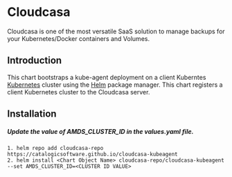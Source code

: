 # Cloudcasa
Cloudcasa is one of the most versatile SaaS solution to manage backups for your Kubernetes/Docker containers and Volumes.

## Introduction

This chart bootstraps a kube-agent deployment on a client Kuberntes [Kubernetes](http://kubernetes.io) cluster using the [Helm](https://helm.sh) package manager. This chart registers a client Kubernetes cluster to the Cloudcasa server.

## Installation
##### Update the value of AMDS_CLUSTER_ID in the values.yaml file.

```
1. helm repo add cloudcasa-repo https://catalogicsoftware.github.io/cloudcasa-kubeagent
2. helm install <Chart Object Name> cloudcasa-repo/cloudcasa-kubeagent --set AMDS_CLUSTER_ID=<CLUSTER ID VALUE>
```
